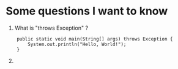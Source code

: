 # Some questions I want to know  
  
  1. What is "throws Exception" ?
```  
    public static void main(String[] args) throws Exception {
        System.out.println("Hello, World!");
    }
```  
  
  2.